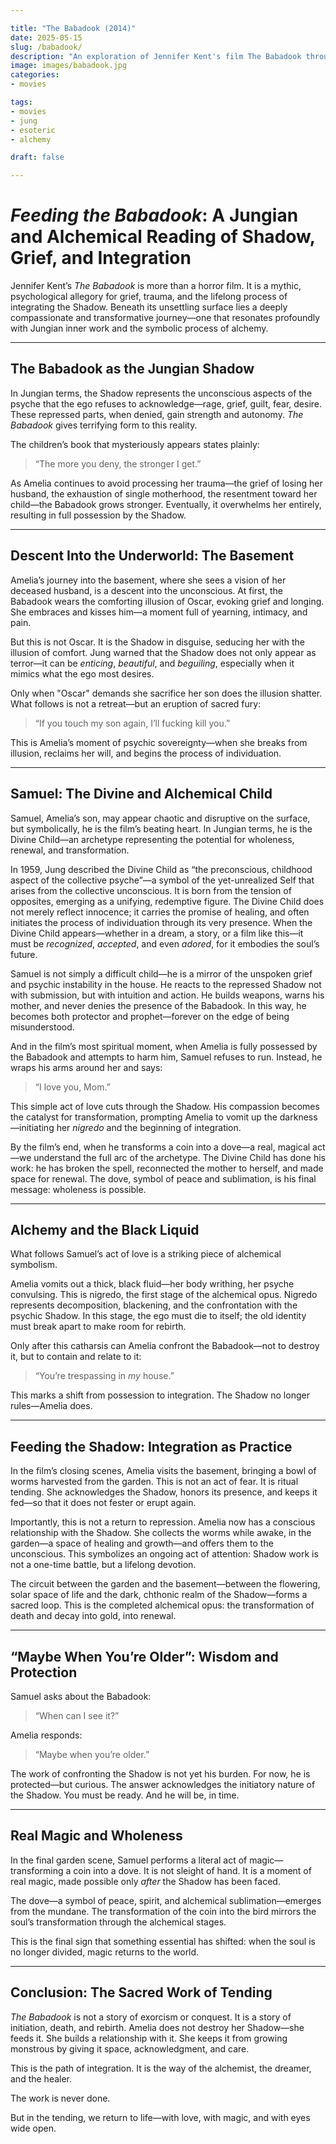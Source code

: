 ```yaml
---

title: "The Babadook (2014)"
date: 2025-05-15
slug: /babadook/
description: "An exploration of Jennifer Kent's film The Babadook through the lens of Jungian psychology and alchemical symbolism."
image: images/babadook.jpg
categories:
- movies

tags:
- movies
- jung
- esoteric
- alchemy

draft: false

---
```


# *Feeding the Babadook*: A Jungian and Alchemical Reading of Shadow, Grief, and Integration

Jennifer Kent’s *The Babadook* is more than a horror film. It is a mythic, psychological allegory for grief, trauma, and the lifelong process of integrating the Shadow. Beneath its unsettling surface lies a deeply compassionate and transformative journey—one that resonates profoundly with Jungian inner work and the symbolic process of alchemy.

---

## The Babadook as the Jungian Shadow

In Jungian terms, the Shadow represents the unconscious aspects of the psyche that the ego refuses to acknowledge—rage, grief, guilt, fear, desire. These repressed parts, when denied, gain strength and autonomy. *The Babadook* gives terrifying form to this reality.

The children’s book that mysteriously appears states plainly:

> “The more you deny, the stronger I get.”

As Amelia continues to avoid processing her trauma—the grief of losing her husband, the exhaustion of single motherhood, the resentment toward her child—the Babadook grows stronger. Eventually, it overwhelms her entirely, resulting in full possession by the Shadow.

---

## Descent Into the Underworld: The Basement

Amelia’s journey into the basement, where she sees a vision of her deceased husband, is a descent into the unconscious. At first, the Babadook wears the comforting illusion of Oscar, evoking grief and longing. She embraces and kisses him—a moment full of yearning, intimacy, and pain.

But this is not Oscar. It is the Shadow in disguise, seducing her with the illusion of comfort. Jung warned that the Shadow does not only appear as terror—it can be *enticing*, *beautiful*, and *beguiling*, especially when it mimics what the ego most desires.

Only when "Oscar" demands she sacrifice her son does the illusion shatter. What follows is not a retreat—but an eruption of sacred fury:

> “If you touch my son again, I’ll fucking kill you.”

This is Amelia’s moment of psychic sovereignty—when she breaks from illusion, reclaims her will, and begins the process of individuation.

---

## Samuel: The Divine and Alchemical Child

Samuel, Amelia’s son, may appear chaotic and disruptive on the surface, but symbolically, he is the film’s beating heart. In Jungian terms, he is the Divine Child—an archetype representing the potential for wholeness, renewal, and transformation.

In 1959, Jung described the Divine Child as “the preconscious, childhood aspect of the collective psyche”—a symbol of the yet-unrealized Self that arises from the collective unconscious. It is born from the tension of opposites, emerging as a unifying, redemptive figure. The Divine Child does not merely reflect innocence; it carries the promise of healing, and often initiates the process of individuation through its very presence. When the Divine Child appears—whether in a dream, a story, or a film like this—it must be *recognized*, *accepted*, and even *adored*, for it embodies the soul’s future.

Samuel is not simply a difficult child—he is a mirror of the unspoken grief and psychic instability in the house. He reacts to the repressed Shadow not with submission, but with intuition and action. He builds weapons, warns his mother, and never denies the presence of the Babadook. In this way, he becomes both protector and prophet—forever on the edge of being misunderstood.

And in the film’s most spiritual moment, when Amelia is fully possessed by the Babadook and attempts to harm him, Samuel refuses to run. Instead, he wraps his arms around her and says:

> “I love you, Mom.”

This simple act of love cuts through the Shadow. His compassion becomes the catalyst for transformation, prompting Amelia to vomit up the darkness—initiating her *nigredo* and the beginning of integration.

By the film’s end, when he transforms a coin into a dove—a real, magical act—we understand the full arc of the archetype. The Divine Child has done his work: he has broken the spell, reconnected the mother to herself, and made space for renewal. The dove, symbol of peace and sublimation, is his final message: wholeness is possible.

---

## Alchemy and the Black Liquid

What follows Samuel’s act of love is a striking piece of alchemical symbolism.

Amelia vomits out a thick, black fluid—her body writhing, her psyche convulsing. This is nigredo, the first stage of the alchemical opus. Nigredo represents decomposition, blackening, and the confrontation with the psychic Shadow. In this stage, the ego must die to itself; the old identity must break apart to make room for rebirth.

Only after this catharsis can Amelia confront the Babadook—not to destroy it, but to contain and relate to it:

> “You’re trespassing in *my* house.”

This marks a shift from possession to integration. The Shadow no longer rules—Amelia does.

---

## Feeding the Shadow: Integration as Practice

In the film’s closing scenes, Amelia visits the basement, bringing a bowl of worms harvested from the garden. This is not an act of fear. It is ritual tending. She acknowledges the Shadow, honors its presence, and keeps it fed—so that it does not fester or erupt again.

Importantly, this is not a return to repression. Amelia now has a conscious relationship with the Shadow. She collects the worms while awake, in the garden—a space of healing and growth—and offers them to the unconscious. This symbolizes an ongoing act of attention: Shadow work is not a one-time battle, but a lifelong devotion.

The circuit between the garden and the basement—between the flowering, solar space of life and the dark, chthonic realm of the Shadow—forms a sacred loop. This is the completed alchemical opus: the transformation of death and decay into gold, into renewal.

---

## “Maybe When You’re Older”: Wisdom and Protection

Samuel asks about the Babadook:

> “When can I see it?”

Amelia responds:

> “Maybe when you’re older.”

The work of confronting the Shadow is not yet his burden. For now, he is protected—but curious. The answer acknowledges the initiatory nature of the Shadow. You must be ready. And he will be, in time.

---

## Real Magic and Wholeness

In the final garden scene, Samuel performs a literal act of magic—transforming a coin into a dove. It is not sleight of hand. It is a moment of real magic, made possible only *after* the Shadow has been faced.

The dove—a symbol of peace, spirit, and alchemical sublimation—emerges from the mundane. The transformation of the coin into the bird mirrors the soul’s transformation through the alchemical stages. 

This is the final sign that something essential has shifted: when the soul is no longer divided, magic returns to the world.

---

## Conclusion: The Sacred Work of Tending

*The Babadook* is not a story of exorcism or conquest. It is a story of initiation, death, and rebirth. Amelia does not destroy her Shadow—she feeds it. She builds a relationship with it. She keeps it from growing monstrous by giving it space, acknowledgment, and care.

This is the path of integration. It is the way of the alchemist, the dreamer, and the healer.

The work is never done.

But in the tending, we return to life—with love, with magic, and with eyes wide open.

